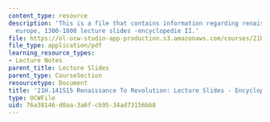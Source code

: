 ```yaml
---
content_type: resource
description: 'This is a file that contains information regarding renaissance to revolution:
  europe, 1300-1800 lecture slides -encyclopedie II.'
file: https://ol-ocw-studio-app-production.s3.amazonaws.com/courses/21h-141-renaissance-to-revolution-europe-1300-1800-spring-2015/76a38146d0aa3a6fcb9534ad73156bb8_MIT21H_141S15_Encycloped2.pdf
file_type: application/pdf
learning_resource_types:
- Lecture Notes
parent_title: Lecture Slides
parent_type: CourseSection
resourcetype: Document
title: '21H.141S15 Renaissance To Revolution: Lecture Slides - Encyclopedie II'
type: OCWFile
uid: 76a38146-d0aa-3a6f-cb95-34ad73156bb8
---
```

